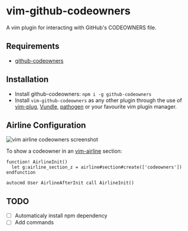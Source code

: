 # vim-github-codeowners
A vim plugin for interacting with GitHub's CODEOWNERS file.

## Requirements

- [github-codeowners](https://github.com/jjmschofield/github-codeowners)

## Installation
- Install github-codeowners: `npm i -g github-codeowners`
- Install `vim-github-codeowners` as any other plugin through the use of
[vim-plug](https://github.com/junegunn/vim-plug),
[Vundle](https://github.com/VundleVim/Vundle.vim),
[pathogen](https://github.com/tpope/vim-pathogen)
or your favourite vim plugin manager.

## Airline Configuration

![vim airline codeowners screenshot](https://user-images.githubusercontent.com/347098/91915409-63262700-ecb2-11ea-8502-52f820e22c75.png)

To show a codeowner in an [vim-airline](https://github.com/bling/vim-airline) section:

```vim
function! AirlineInit()
  let g:airline_section_z = airline#section#create(['codeowners'])
endfunction

autocmd User AirlineAfterInit call AirlineInit()
```

## TODO

- [ ] Automaticaly install npm dependency
- [ ] Add commands

